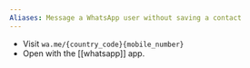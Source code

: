 ```yaml
---
Aliases: Message a WhatsApp user without saving a contact
---
```

- Visit `wa.me/{country_code}{mobile_number}` 
- Open with the [[whatsapp]] app.
